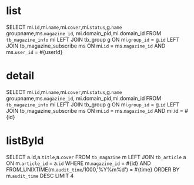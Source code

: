 list
====
SELECT mi.`id`,mi.`name`,mi.`cover`,mi.`status`,g.`name` groupname,ms.`magazine_id`,
mi.domain_pid,mi.domain_id
FROM `tb_magazine_info`  mi
LEFT JOIN tb_group g 
ON mi.`group_id` = g.`id`
LEFT JOIN tb_magazine_subscribe ms
ON mi.`id` = ms.`magazine_id` AND ms.`user_id` = #{userId}

detail
======
SELECT mi.`id`,mi.`name`,mi.`cover`,mi.`status`,g.`name` groupname,ms.`magazine_id`,
mi.domain_pid,mi.domain_id
FROM `tb_magazine_info`  mi
LEFT JOIN tb_group g 
ON mi.`group_id` = g.`id`
LEFT JOIN tb_magazine_subscribe ms
ON mi.`id` = ms.`magazine_id` AND mi.id = #{id}

listById
========
SELECT 
  a.id,a.`title`,a.`cover`
FROM `tb_magazine` m 
LEFT JOIN `tb_article` a
ON m.`article_id` = a.`id`
WHERE m.`magazine_id` = #{id}
AND FROM_UNIXTIME(m.`audit_time`/1000,'%Y%m%d')  = #{time}
ORDER BY m.`audit_time` 
DESC LIMIT 4